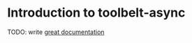 # Introduction to toolbelt-async

TODO: write [great documentation](http://jacobian.org/writing/what-to-write/)
